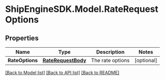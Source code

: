 # ShipEngineSDK.Model.RateRequestOptions

## Properties

Name | Type | Description | Notes
------------ | ------------- | ------------- | -------------
**RateOptions** | [**RateRequestBody**](RateRequestBody.md) | The rate options | [optional] 

[[Back to Model list]](../README.md#documentation-for-models) [[Back to API list]](../README.md#documentation-for-api-endpoints) [[Back to README]](../README.md)

